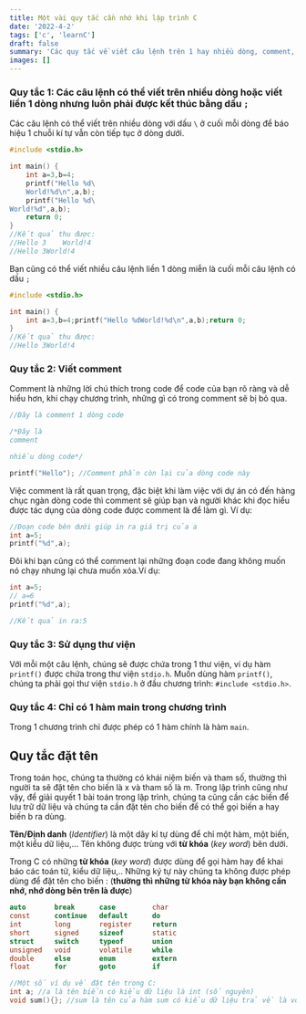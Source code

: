 ```yaml
---
title: Một vài quy tắc cần nhớ khi lập trình C
date: '2022-4-2'
tags: ['c', 'learnC']
draft: false
summary: 'Các quy tắc về viết câu lệnh trên 1 hay nhiều dòng, comment, thư viện, hàm'
images: []
---
```


### Quy tắc 1: Các câu lệnh có thể viết trên nhiều dòng hoặc viết liền 1 dòng nhưng luôn phải được kết thúc bằng dấu `;`

Các câu lệnh có thể viết trên nhiều dòng với dấu `\` ở cuối mỗi dòng để báo hiệu 1 chuỗi kí tự vẫn còn tiếp tục ở dòng dưới.

```c
#include <stdio.h>

int main() {
    int a=3,b=4;
    printf("Hello %d\
    World!%d\n",a,b);
    printf("Hello %d\
World!%d",a,b);
    return 0;
}
//Kết quả thu được:
//Hello 3    World!4
//Hello 3World!4
```

Bạn cũng có thể viết nhiều câu lệnh liền 1 dòng miễn là cuối mỗi câu lệnh có dấu `;`

```c
#include <stdio.h>

int main() {
    int a=3,b=4;printf("Hello %dWorld!%d\n",a,b);return 0;
}
//Kết quả thu được:
//Hello 3World!4
```

### Quy tắc 2: Viết comment

Comment là những lời chú thích trong code để code của bạn rõ ràng và dễ hiểu hơn, khi chạy chương trình, những gì có trong comment sẽ bị bỏ qua.

```c
//Đây là comment 1 dòng code

/*Đây là
comment

nhiều dòng code*/

printf("Hello"); //Comment phần còn lại của dòng code này
```

Việc comment là rất quan trọng, đặc biệt khi làm việc với dự án có đến hàng chục ngàn dòng code thì comment sẽ giúp bạn và người khác khi đọc hiểu được tác dụng của dòng code được comment là để làm gì. Ví dụ:

```c
//Đoạn code bên dưới giúp in ra giá trị của a
int a=5;
printf("%d",a);
```

Đôi khi bạn cũng có thể comment lại những đoạn code đang không muốn nó chạy nhưng lại chưa muốn xóa.Ví dụ:

```c
int a=5;
// a=6
printf("%d",a);

//Kết quả in ra:5
```

### Quy tắc 3: Sử dụng thư viện

Với mỗi một câu lệnh, chúng sẽ được chứa trong 1 thư viện, ví dụ hàm `printf()` được chứa trong thư viện `stdio.h`. Muốn dùng hàm `printf()`, chúng ta phải gọi thư viện `stdio.h` ở đầu chương trình: `#include <stdio.h>`.

### Quy tắc 4: Chỉ có 1 hàm main trong chương trình

Trong 1 chương trình chỉ được phép có 1 hàm chính là hàm `main`.

## Quy tắc đặt tên

Trong toán học, chúng ta thường có khái niệm biến và tham số, thường thì người ta sẽ đặt tên cho biến là x và tham số là m.
Trong lập trình cũng như vậy, để giải quyết 1 bài toán trong lập trình, chúng ta cũng cần các biến để lưu trữ dữ liệu và chúng ta cần đặt tên cho biến để có thể gọi biến a hay biến b ra dùng.

**Tên/Định danh** (_Identifier_) là một dãy kí tự dùng để chỉ một hàm, một biến, một kiểu dữ liệu,... Tên không được trùng với **từ khóa** (_key word_) bên dưới.

Trong C có những **từ khóa** (_key word_) được dùng để gọi hàm hay để khai báo các toán tử, kiểu dữ liệu,.. Những ký tự này chúng ta không được phép dùng để đặt tên cho biến :
(**thường thì những từ khóa này bạn không cần nhớ, nhớ dòng bên trên là được**)

```c
auto       break      case         char
const      continue   default      do
int        long       register     return
short      signed     sizeof       static
struct     switch     typeof       union
unsigned   void       volatile     while
double     else       enum         extern
float      for        goto         if
```

```C
//Một số ví dụ về đặt tên trong C:
int a; //a là tên biến có kiểu dữ liệu là int (số nguyên)
void sum(){}; //sum là tên của hàm sum có kiểu dữ liệu trả về là void
```
